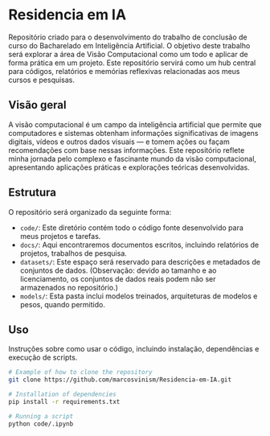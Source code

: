 # Residencia em IA
Repositório criado para o desenvolvimento do trabalho de conclusão de curso do Bacharelado em Inteligência Artificial. O objetivo deste trabalho será explorar a área de Visão Computacional como um todo e aplicar de forma prática em um projeto. Este repositório servirá como um hub central para códigos, relatórios e memórias reflexivas relacionadas aos meus cursos e pesquisas.

## Visão geral

A visão computacional é um campo da inteligência artificial que permite que computadores e sistemas obtenham informações significativas de imagens digitais, vídeos e outros dados visuais — e tomem ações ou façam recomendações com base nessas informações. Este repositório reflete minha jornada pelo complexo e fascinante mundo da visão computacional, apresentando aplicações práticas e explorações teóricas desenvolvidas.

## Estrutura

O repositório será organizado da seguinte forma:

- `code/`: Este diretório contém todo o código fonte desenvolvido para meus projetos e tarefas.
- `docs/`: Aqui encontraremos documentos escritos, incluindo relatórios de projetos, trabalhos de pesquisa.
- `datasets/`: Este espaço será reservado para descrições e metadados de conjuntos de dados. (Observação: devido ao tamanho e ao licenciamento, os conjuntos de dados reais podem não ser armazenados no repositório.)
- `models/`:  Esta pasta inclui modelos treinados, arquiteturas de modelos e pesos, quando permitido.

## Uso

Instruções sobre como usar o código, incluindo instalação, dependências e execução de scripts.

```bash
# Example of how to clone the repository
git clone https://github.com/marcosvinism/Residencia-em-IA.git

# Installation of dependencies
pip install -r requirements.txt

# Running a script
python code/.ipynb

